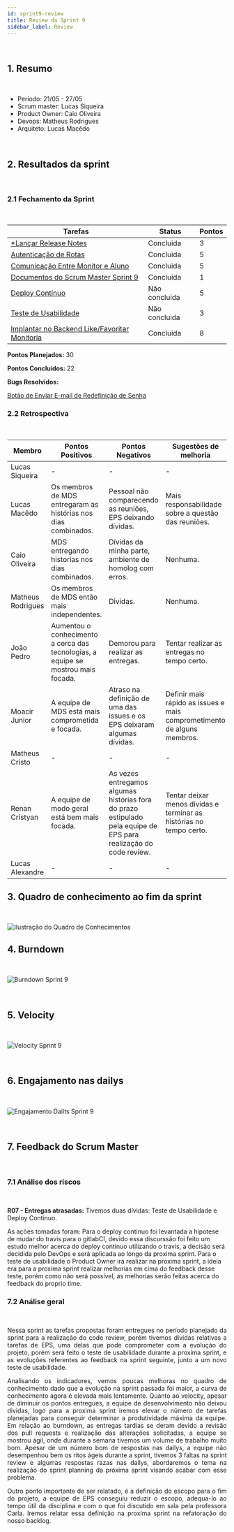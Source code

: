 ```yaml
---
id: sprint9-review
title: Review da Sprint 9
sidebar_label: Review
---
```


<br>

## 1. Resumo

<br>

- Período: 21/05 - 27/05
- Scrum master: Lucas Siqueira
- Product Owner: Caio Oliveira
- Devops: Matheus Rodrigues
- Arquiteto: Lucas Macêdo

<br>

## 2. Resultados da sprint

<br>

### 2.1 Fechamento da Sprint

<br>

Tarefas|Status|Pontos
--|--|--
|[*Lançar Release Notes](https://github.com/fga-eps-mds/2019.1-maismonitoria/issues/76)| Concluida | 3
|[Autenticação de Rotas](https://github.com/fga-eps-mds/2019.1-maismonitoria/issues/135)| Concluida | 5
|[Comunicação Entre Monitor e Aluno](https://github.com/fga-eps-mds/2019\.1-MaisMonitoria/issues/136)| Concluida | 5
|[Documentos do Scrum Master Sprint 9](https://github.com/fga-eps-mds/2019.1-MaisMonitoria/issues/137)| Concluida | 1
|[Deploy Contínuo](https://github.com/fga-eps-mds/2019.1-MaisMonitoria/issues/138)| Não concluida | 5
|[Teste de Usabilidade](https://github.com/fga-eps-mds/2019.1-maismonitoria/issues/139)| Não concluida | 3
|[Implantar no Backend Like/Favoritar Monitoria](https://github.com/fga-eps-mds/2019.1-maismonitoria/issues/140)| Concluida | 8

**Pontos Planejados:** 30

**Pontos Concluídos:** 22

**Bugs Resolvidos:** 

[Botão de Enviar E-mail de Redefinição de Senha](https://github.com/fga-eps-mds/2019.1-MaisMonitoria/issues/133)

### 2.2 Retrospectiva

<br>

|Membro|Pontos Positivos|Pontos Negativos|Sugestões de melhoria|
|---|------|-----|---|
|Lucas Siqueira| - | - | - |
|Lucas Macêdo| Os membros de MDS entregaram as histórias nos dias combinados. | Pessoal não comparecendo as reuniões, EPS deixando dívidas. | Mais responsabilidade sobre a questão das reuniões. |
|Caio Oliveira| MDS entregando historias nos dias combinados. | Dívidas da minha parte, ambiente de homolog com erros. | Nenhuma. |
|Matheus Rodrigues| Os membros de MDS então mais independentes. | Dividas. | Nenhuma. |
|João Pedro| Aumentou o conhecimento a cerca das tecnologias, a equipe se mostrou mais focada. | Demorou para realizar as entregas. | Tentar realizar as entregas no tempo certo. |
|Moacir Junior| A equipe de MDS está mais comprometida e focada. | Atraso na definição de uma das issues e os EPS deixaram algumas dívidas. | Definir mais rápido as issues e mais comprometimento de alguns membros. |
|Matheus Cristo| - | - | - |
|Renan Cristyan| A equipe de modo geral está bem mais focada. | As vezes entregamos algumas histórias fora do prazo estipulado pela equipe de EPS para realização do code review. | Tentar deixar menos dívidas e terminar as histórias no tempo certo. |
|Lucas Alexandre| - | - | - |

## 3. Quadro de conhecimento ao fim da sprint

<br>

![Ilustração do Quadro de Conhecimentos](assets/quadro-conhecimento-10.png)


## 4. Burndown
<br>

![Burndown Sprint 9](assets/burndown-sprint9.png)

<br>


## 5. Velocity

<br>

![Velocity Sprint 9](assets/velocity-sprint9.png)

<br>


## 6. Engajamento nas dailys

<br>

![Engajamento Dailts Sprint 9](assets/dailys-sprint-9.png)

<br>


## 7. Feedback do Scrum Master

<br>

### 7.1 Análise dos riscos

<br>

**R07 - Entregas atrasadas:**
Tivemos duas dívidas: Teste de Usabilidade e Deploy Continuo.

As ações tomadas foram: Para o deploy continuo foi levantada a hipotese de mudar do travis para o gitlabCI, devido essa discurssão foi feito um estudo melhor acerca do deploy continuo utilizando o travis, a decisão será decidida pelo DevOps e será aplicada ao longo da proxima sprint. Para o teste de usabilidade o Product Owner irá realizar na proxima sprint, a ideia era para a proxima sprint realizar melhorias em cima do feedback desse teste, porém como não será possível, as melhorias serão feitas acerca do feedback do proprio time.


### 7.2 Análise geral

<br>

<p align = "justify">
Nessa sprint as tarefas propostas foram entregues no período planejado da sprint para a realização do code review, porém tivemos dividas relativas a tarefas de EPS, uma delas que pode comprometer com a evolução do projeto, porém será feito o teste de usabilidade durante a proxíma sprint, e as evoluções referentes ao feedback na sprint seguinte, junto a um novo teste de usabilidade. 

<p align = "justify">
Analisando os indicadores, vemos poucas melhoras no quadro de conhecimento dado que a evolução na sprint passada foi maior, a curva de conhecimento agora é elevada mais lentamente. Quanto ao velocity, apesar de diminuir os pontos entregues, a equipe de desenvolvimento não deixou dividas, logo para a proxima sprint iremos elevar o número de tarefas planejadas para conseguir determinar a produtividade máxima da equipe. Em relação ao burndown, as entregas tardias se deram devido a revisão dos pull requests e realização das alterações solicitadas, a equipe se mostrou ágil, onde durante a semana tivemos um volume de trabalho muito bom. Apesar de um número bom de respostas nas dailys, a equipe não desempenhou bem os ritos ágeis durante a sprint, tivemos 3 faltas na sprint review e algumas respostas razas nas dailys, abordaremos o tema na realização do sprint planning da próxima sprint visando acabar com esse problema.
<p align = "justify">
Outro ponto importante de ser relatado, é a definição do escopo para o fim do projeto, a equipe de EPS conseguiu reduzir o escopo, adequa-lo ao tempo útil da disciplina e com o que foi discutido em sala pela professora Carla. Iremos relatar essa definição na proxíma sprint na refatoração do nosso backlog.












